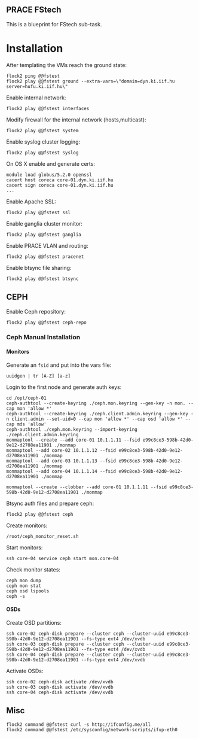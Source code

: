 PRACE FStech
------------

This is a blueprint for FStech sub-task.

# Installation

After templating the VMs reach the ground state:

    flock2 ping @@fstest
    flock2 play @@fstest ground --extra-vars=\"domain=dyn.ki.iif.hu server=hufu.ki.iif.hu\"

Enable internal network:

    flock2 play @@fstest interfaces

Modify firewall for the internal network (hosts,multicast):

    flock2 play @@fstest system

Enable syslog cluster logging:

    flock2 play @@fstest syslog

On OS X enable and generate certs:

    module load globus/5.2.0 openssl
    cacert host coreca core-01.dyn.ki.iif.hu
    cacert sign coreca core-01.dyn.ki.iif.hu
    ...

Enable Apache SSL:

    flock2 play @@fstest ssl

Enable ganglia cluster monitor:

    flock2 play @@fstest ganglia

Enable PRACE VLAN and routing:

    flock2 play @@fstest pracenet 

Enable btsync file sharing:

    flock2 play @@fstest btsync

## CEPH

Enable Ceph repository:

    flock2 play @@fstest ceph-repo

### Ceph Manual Installation

#### Monitors

Generate an `fsid` and put into the vars file:

    uuidgen | tr [A-Z] [a-z]

Login to the first node and generate auth keys:

    cd /opt/ceph-01
    ceph-authtool --create-keyring ./ceph.mon.keyring --gen-key -n mon. --cap mon 'allow *'
    ceph-authtool --create-keyring ./ceph.client.admin.keyring --gen-key -n client.admin --set-uid=0 --cap mon 'allow *' --cap osd 'allow *' --cap mds 'allow'
    ceph-authtool ./ceph.mon.keyring --import-keyring ./ceph.client.admin.keyring
    monmaptool --create --add core-01 10.1.1.11 --fsid e99c8ce3-598b-42d0-9e12-d2708ea11901 ./monmap
    monmaptool --add core-02 10.1.1.12 --fsid e99c8ce3-598b-42d0-9e12-d2708ea11901 ./monmap
    monmaptool --add core-03 10.1.1.13 --fsid e99c8ce3-598b-42d0-9e12-d2708ea11901 ./monmap
    monmaptool --add core-04 10.1.1.14 --fsid e99c8ce3-598b-42d0-9e12-d2708ea11901 ./monmap

    monmaptool --create --clobber --add core-01 10.1.1.11 --fsid e99c8ce3-598b-42d0-9e12-d2708ea11901 ./monmap

Btsync auth files and prepare ceph:

    flock2 play @@fstest ceph

Create monitors:

    /root/ceph_monitor_reset.sh

Start monitors:

    ssh core-04 service ceph start mon.core-04

Check monitor states:

    ceph mon dump
    ceph mon stat
    ceph osd lspools
    ceph -s

#### OSDs

Create OSD partitions:

    ssh core-02 ceph-disk prepare --cluster ceph --cluster-uuid e99c8ce3-598b-42d0-9e12-d2708ea11901 --fs-type ext4 /dev/xvdb
    ssh core-03 ceph-disk prepare --cluster ceph --cluster-uuid e99c8ce3-598b-42d0-9e12-d2708ea11901 --fs-type ext4 /dev/xvdb
    ssh core-04 ceph-disk prepare --cluster ceph --cluster-uuid e99c8ce3-598b-42d0-9e12-d2708ea11901 --fs-type ext4 /dev/xvdb

Activate OSDs:

    ssh core-02 ceph-disk activate /dev/xvdb
    ssh core-03 ceph-disk activate /dev/xvdb
    ssh core-04 ceph-disk activate /dev/xvdb

## Misc

    flock2 command @@fstest curl -s http://ifconfig.me/all
    flock2 command @@fstest /etc/sysconfig/network-scripts/ifup-eth0

